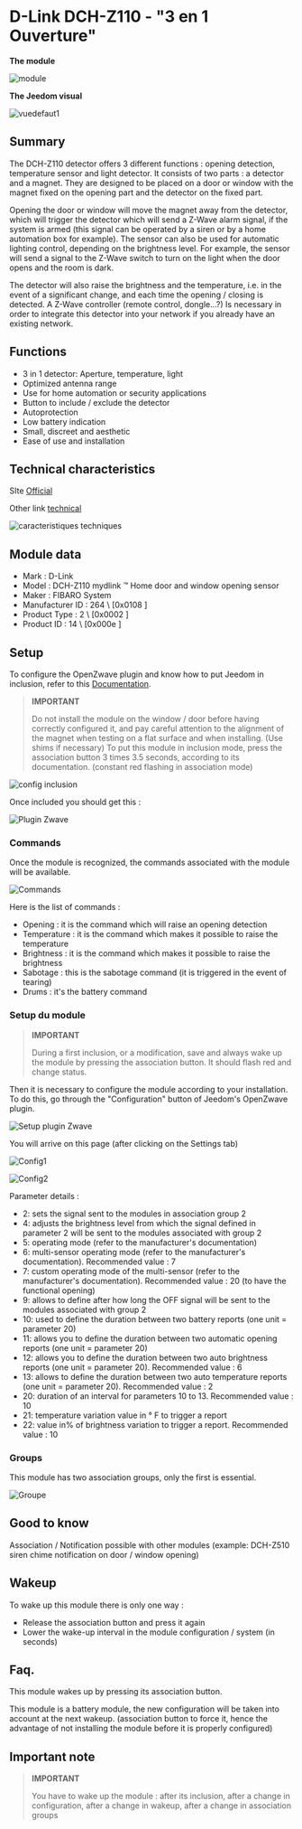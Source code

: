 # D-Link DCH-Z110 - "3 en 1 Ouverture"

**The module**

![module](images/dlink.dchz110/module.jpg)

**The Jeedom visual**

![vuedefaut1](images/dlink.dchz110/vuedefaut1.jpg)

## Summary

The DCH-Z110 detector offers 3 different functions : opening detection, temperature sensor and light detector. It consists of two parts : a detector and a magnet. They are designed to be placed on a door or window with the magnet fixed on the opening part and the detector on the fixed part.

Opening the door or window will move the magnet away from the detector, which will trigger the detector which will send a Z-Wave alarm signal, if the system is armed (this signal can be operated by a siren or by a home automation box for example). The sensor can also be used for automatic lighting control, depending on the brightness level. For example, the sensor will send a signal to the Z-Wave switch to turn on the light when the door opens and the room is dark.

The detector will also raise the brightness and the temperature, i.e. in the event of a significant change, and each time the opening / closing is detected. A Z-Wave controller (remote control, dongle…?) Is necessary in order to integrate this detector into your network if you already have an existing network.

## Functions

-   3 in 1 detector: Aperture, temperature, light
-   Optimized antenna range
-   Use for home automation or security applications
-   Button to include / exclude the detector
-   Autoprotection
-   Low battery indication
-   Small, discreet and aesthetic
-   Ease of use and installation

## Technical characteristics

SIte [Official](http://www.dlink.com/-/media/Consumer_Products/DCH/DCH%20Z110/Datasheet/DCH_Z110_Datasheet_FR.pdf)

Other link [technical](http://www.kafkas.gr/uploads/Pdf/182732/DCH-Z120_183010381_01_Z02.PDF)

![caracteristiques techniques](images/dlink.dchz110/caracteristiques_techniques.jpg)

## Module data

-   Mark : D-Link
-   Model : DCH-Z110 mydlink ™ Home door and window opening sensor
-   Maker : FIBARO System
-   Manufacturer ID : 264 \ [0x0108 \]
-   Product Type : 2 \ [0x0002 \]
-   Product ID : 14 \ [0x000e \]

## Setup

To configure the OpenZwave plugin and know how to put Jeedom in inclusion, refer to this [Documentation](https://doc.jeedom.com/en_US/plugins/automation%20protocol/openzwave/).

> **IMPORTANT**
>
> Do not install the module on the window / door before having correctly configured it, and pay careful attention to the alignment of the magnet when testing on a flat surface and when installing. (Use shims if necessary) To put this module in inclusion mode, press the association button 3 times 3.5 seconds, according to its documentation. (constant red flashing in association mode)

![config inclusion](images/dlink.dchz110/config-inclusion.jpg)

Once included you should get this :

![Plugin Zwave](images/dlink.dchz110/apres_inclusion.jpg)

### Commands

Once the module is recognized, the commands associated with the module will be available.

![Commands](images/dlink.dchz110/commandes.jpg)

Here is the list of commands :

-   Opening : it is the command which will raise an opening detection
-   Temperature : it is the command which makes it possible to raise the temperature
-   Brightness : it is the command which makes it possible to raise the brightness
-   Sabotage : this is the sabotage command (it is triggered in the event of tearing)
-   Drums : it's the battery command

### Setup du module

> **IMPORTANT**
>
> During a first inclusion, or a modification, save and always wake up the module by pressing the association button. It should flash red and change status.

Then it is necessary to configure the module according to your installation. To do this, go through the "Configuration" button of Jeedom's OpenZwave plugin.

![Setup plugin Zwave](images/plugin/bouton_configuration.jpg)

You will arrive on this page (after clicking on the Settings tab)

![Config1](images/dlink.dchz110/config1.jpg)

![Config2](images/dlink.dchz110/config2.jpg)

Parameter details :

-   2: sets the signal sent to the modules in association group 2
-   4: adjusts the brightness level from which the signal defined in parameter 2 will be sent to the modules associated with group 2
-   5: operating mode (refer to the manufacturer's documentation)
-   6: multi-sensor operating mode (refer to the manufacturer's documentation). Recommended value : 7
-   7: custom operating mode of the multi-sensor (refer to the manufacturer's documentation). Recommended value : 20 (to have the functional opening)
-   9: allows to define after how long the OFF signal will be sent to the modules associated with group 2
-   10: used to define the duration between two battery reports (one unit = parameter 20)
-   11: allows you to define the duration between two automatic opening reports (one unit = parameter 20)
-   12: allows you to define the duration between two auto brightness reports (one unit = parameter 20). Recommended value : 6
-   13: allows to define the duration between two auto temperature reports (one unit = parameter 20). Recommended value : 2
-   20: duration of an interval for parameters 10 to 13. Recommended value : 10
-   21: temperature variation value in ° F to trigger a report
-   22: value in% of brightness variation to trigger a report. Recommended value : 10

### Groups

This module has two association groups, only the first is essential.

![Groupe](images/dlink.dchz110/groupe.jpg)

## Good to know

Association / Notification possible with other modules (example: DCH-Z510 siren chime notification on door / window opening)

## Wakeup

To wake up this module there is only one way :

-   Release the association button and press it again
-   Lower the wake-up interval in the module configuration / system (in seconds)

## Faq.

This module wakes up by pressing its association button.

This module is a battery module, the new configuration will be taken into account at the next wakeup. (association button to force it, hence the advantage of not installing the module before it is properly configured)

## Important note

> **IMPORTANT**
>
> You have to wake up the module : after its inclusion, after a change in configuration, after a change in wakeup, after a change in association groups
